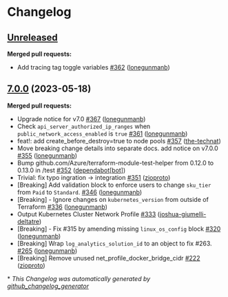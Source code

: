 # Changelog

## [Unreleased](https://github.com/Azure/terraform-azurerm-aks/tree/HEAD)

**Merged pull requests:**

- Add tracing tag toggle variables [\#362](https://github.com/Azure/terraform-azurerm-aks/pull/362) ([lonegunmanb](https://github.com/lonegunmanb))

## [7.0.0](https://github.com/Azure/terraform-azurerm-aks/tree/7.0.0) (2023-05-18)

**Merged pull requests:**

- Upgrade notice for v7.0 [\#367](https://github.com/Azure/terraform-azurerm-aks/pull/367) ([lonegunmanb](https://github.com/lonegunmanb))
- Check `api_server_authorized_ip_ranges` when `public_network_access_enabled` is `true` [\#361](https://github.com/Azure/terraform-azurerm-aks/pull/361) ([lonegunmanb](https://github.com/lonegunmanb))
- feat!: add create\_before\_destroy=true to node pools [\#357](https://github.com/Azure/terraform-azurerm-aks/pull/357) ([the-technat](https://github.com/the-technat))
- Move breaking change details into separate docs. add notice on v7.0.0 [\#355](https://github.com/Azure/terraform-azurerm-aks/pull/355) ([lonegunmanb](https://github.com/lonegunmanb))
- Bump github.com/Azure/terraform-module-test-helper from 0.12.0 to 0.13.0 in /test [\#352](https://github.com/Azure/terraform-azurerm-aks/pull/352) ([dependabot[bot]](https://github.com/apps/dependabot))
- Trivial: fix typo ingration -\> integration [\#351](https://github.com/Azure/terraform-azurerm-aks/pull/351) ([zioproto](https://github.com/zioproto))
- \[Breaking\] Add validation block to enforce users to change `sku_tier` from `Paid` to `Standard`. [\#346](https://github.com/Azure/terraform-azurerm-aks/pull/346) ([lonegunmanb](https://github.com/lonegunmanb))
- \[Breaking\] - Ignore changes on `kubernetes_version` from outside of Terraform [\#336](https://github.com/Azure/terraform-azurerm-aks/pull/336) ([lonegunmanb](https://github.com/lonegunmanb))
- Output Kubernetes Cluster Network Profile [\#333](https://github.com/Azure/terraform-azurerm-aks/pull/333) ([joshua-giumelli-deltatre](https://github.com/joshua-giumelli-deltatre))
- \[Breaking\] - Fix \#315 by amending missing `linux_os_config` block [\#320](https://github.com/Azure/terraform-azurerm-aks/pull/320) ([lonegunmanb](https://github.com/lonegunmanb))
- \[Breaking\]  Wrap `log_analytics_solution_id` to an object to fix \#263. [\#265](https://github.com/Azure/terraform-azurerm-aks/pull/265) ([lonegunmanb](https://github.com/lonegunmanb))
- \[Breaking\] Remove unused net\_profile\_docker\_bridge\_cidr [\#222](https://github.com/Azure/terraform-azurerm-aks/pull/222) ([zioproto](https://github.com/zioproto))



\* *This Changelog was automatically generated by [github_changelog_generator](https://github.com/github-changelog-generator/github-changelog-generator)*
